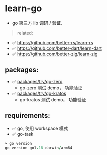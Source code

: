 # learn-go

- go 第三方 lib 调研 / 验证.

> related:

- ✅ https://github.com/better-rs/learn-rs
- ✅ https://github.com/better-dart/learn-dart
- ✅ https://github.com/better-zig/learn-zig

## packages:

- ✅ [packages/try/go-zero](packages/try/go-zero)
    - go-zero 测试 demo， 功能验证
- ✅ [packages/try/go-kratos](packages/try/go-kratos)
    - go-kratos 测试 demo， 功能验证

## requirements:

- ✅ go, 使用 workspace 模式
- ✅ go-task

```ruby
➤ go version
go version go1.18 darwin/arm64

```